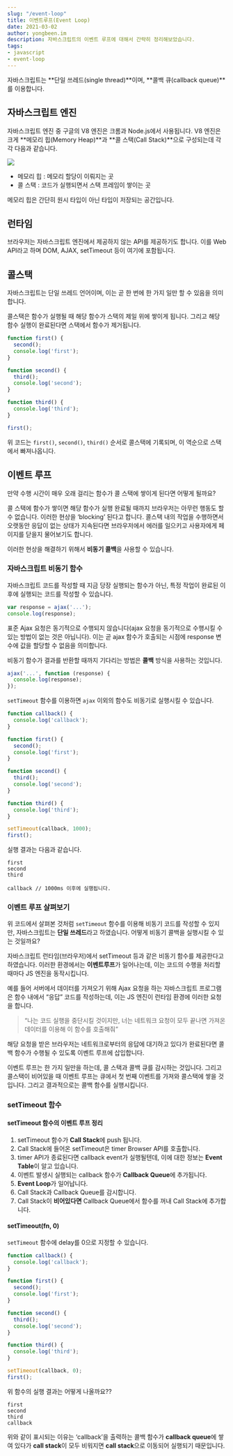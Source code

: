 ```yaml
---
slug: "/event-loop"
title: 이벤트루프(Event Loop)
date: 2021-03-02
author: yongbeen.im
description: 자바스크립트의 이벤트 루프에 대해서 간략히 정리해보았습니다.
tags:
- javascript
- event-loop
---
```


자바스크립트는 **단일 쓰레드(single thread)**이며, **콜백 큐(callback queue)**를 이용합니다.

## 자바스크립트 엔진
자바스크립트 엔진 중 구글의 V8 엔진은 크롬과 Node.js에서 사용됩니다. V8 엔진은 크게 **메모리 힙(Memory Heap)**과 **콜 스택(Call Stack)**으로 구성되는데 각각 다음과 같습니다.

![](./image_1.png)

* 메모리 힙 : 메모리 할당이 이뤄지는 곳
* 콜 스택 : 코드가 실행되면서 스택 프레임이 쌓이는 곳

메모리 힙은 간단히 원시 타입이 아닌 타입이 저장되는 공간입니다.

## 런타임
브라우저는 자바스크립트 엔진에서 제공하지 않는 API를 제공하기도 합니다. 이를 Web API라고 하며 DOM, AJAX, setTimeout 등이 여기에 포함됩니다.

## 콜스택
자바스크립트는 단일 쓰레드 언어이며, 이는 곧 한 번에 한 가지 일만 할 수 있음을 의미합니다.

콜스택은 함수가 실행될 때 해당 함수가 스택의 제일 위에 쌓이게 됩니다. 그리고 해당 함수 실행이 완료된다면 스택에서 함수가 제거됩니다.

```js
function first() {
  second();
  console.log('first');
}

function second() {
  third();
  console.log('second');
}

function third() {
  console.log('third');
}

first();
```

위 코드는 `first()`, `second()`, `third()` 순서로 콜스택에 기록되며, 이 역순으로 스택에서 빠져나옵니다.

## 이벤트 루프
만약 수행 시간이 매우 오래 걸리는 함수가 콜 스택에 쌓이게 된다면 어떻게 될까요?

콜 스택에 함수가 쌓이면 해당 함수가 실행 완료될 때까지 브라우저는 아무런 행동도 할 수 없습니다. 이러한 현상을 ‘blocking’ 된다고 합니다. 콜스택 내의 작업을 수행하면서 오랫동안 응답이 없는 상태가 지속된다면 브라우저에서 에러를 일으키고 사용자에게 페이지를 닫을지 물어보기도 합니다.

이러한 현상을 해결하기 위해서 **비동기 콜백**을 사용할 수 있습니다.

### 자바스크립트 비동기 함수
자바스크립트 코드를 작성할 때 지금 당장 실행되는 함수가 아닌, 특정 작업이 완료된 이후에 실행되는 코드를 작성할 수 있습니다.

```js
var response = ajax('...');
console.log(response);
```

표준 Ajax 요청은 동기적으로 수행되지 않습니다(ajax 요청을 동기적으로 수행시킬 수 있는 방법이 없는 것은 아닙니다). 이는 곧 ajax 함수가 호출되는 시점에 response 변수에 값을 할당할 수 없음을 의미합니다.

비동기 함수가 결과를 반환할 때까지 기다리는 방법은 **콜백** 방식을 사용하는 것입니다.

```js
ajax('...', function (response) {
  console.log(response);
});
```

`setTimeout` 함수를 이용하면 `ajax` 이외의 함수도 비동기로 실행시킬 수 있습니다.

```js
function callback() {
  console.log('callback');
}

function first() {
  second();
  console.log('first');
}

function second() {
  third();
  console.log('second');
}

function third() {
  console.log('third');
}

setTimeout(callback, 1000);
first();
```

실행 결과는 다음과 같습니다.

```
first
second
third

callback // 1000ms 이후에 실행됩니다.
```

### 이벤트 루프 살펴보기
위 코드에서 살펴본 것처럼 `setTimeout` 함수를 이용해 비동기 코드를 작성할 수 있지만, 자바스크립트는 **단일 쓰레드**라고 하였습니다. 어떻게 비동기 콜백을 실행시킬 수 있는 것일까요?

자바스크립트 런타임(브라우저)에서 setTimeout 등과 같은 비동기 함수를 제공한다고 하였습니다. 이러한 환경에서는 **이벤트루프**가 일어나는데, 이는 코드의 수행을 처리할 때마다 JS 엔진을 동작시킵니다.

예를 들어 서버에서 데이터를 가져오기 위해 Ajax 요청을 하는 자바스크립트 프로그램은 함수 내에서 “응답” 코드를 작성하는데, 이는 JS 엔진이 런타임 환경에 이러한 요청을 합니다.

> “나는 코드 실행을 중단시킬 것이지만, 너는 네트워크 요청이 모두 끝나면 가져온 데이터를 이용해 이 함수를 호출해줘”

해당 요청을 받은 브라우저는 네트워크로부터의 응답에 대기하고 있다가 완료된다면 콜백 함수가 수행될 수 있도록 이벤트 루프에 삽입합니다.

이벤트 루프는 한 가지 일만을 하는데, 콜 스택과 콜백 큐를 감시하는 것입니다. 그리고 콜스택이 비어있을 때 이벤트 루프는 큐에서 첫 번째 이벤트를 가져와 콜스택에 쌓을 것입니다. 그리고 결과적으로는 콜백 함수를 실행시킵니다.

### setTimeout 함수

#### setTimeout 함수의 이벤트 루프 정리
1. setTimeout 함수가 **Call Stack**에 push 됩니다.
2. Call Stack에 들어온 setTimeout은 timer Browser API를 호출합니다.
3. timer API가 종료된다면 callback event가 실행될텐데, 이에 대한 정보는 **Event Table**이 알고 있습니다.
4. 이벤트 발생시 실행되는 callback 함수가 **Callback Queue**에 추가됩니다.
5. **Event Loop**가 일어납니다.
  1. Call Stack과 Callback Queue를 감시합니다.
  2. Call Stack이 **비어있다면** Callback Queue에서 함수를 꺼내 Call Stack에 추가합니다.

#### setTimeout(fn, 0)
`setTimeout` 함수에 delay를 0으로 지정할 수 있습니다.

```js
function callback() {
  console.log('callback');
}

function first() {
  second();
  console.log('first');
}

function second() {
  third();
  console.log('second');
}

function third() {
  console.log('third');
}

setTimeout(callback, 0);
first();
```

위 함수의 실행 결과는 어떻게 나올까요??

```
first
second
third
callback
```

위와 같이 표시되는 이유는 ‘callback’을 출력하는 콜백 함수가 **callback queue**에 쌓여 있다가 **call stack**이 모두 비워지면 **call stack**으로 이동되어 실행되기 때문입니다.
